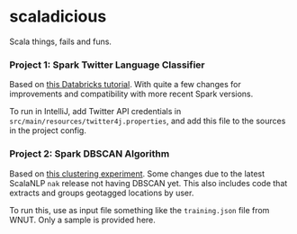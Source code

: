 # scaladicious
Scala things, fails and funs.

### Project 1: Spark Twitter Language Classifier
Based on [this Databricks tutorial](https://databricks.gitbooks.io/databricks-spark-reference-applications/content/twitter_classifier/index.html). With quite a few changes for improvements and compatibility with more recent Spark versions.

To run in IntelliJ, add Twitter API credentials in `src/main/resources/twitter4j.properties`, and add this file to the sources in the project config.

### Project 2: Spark DBSCAN Algorithm
Based on [this clustering experiment](https://www.oreilly.com/ideas/clustering-geolocated-data-using-spark-and-dbscan). Some changes due to the latest ScalaNLP `nak` release not having DBSCAN yet. This also includes code that extracts and groups geotagged locations by user.

To run this, use as input file something like the `training.json` file from WNUT. Only a sample is provided here. 
